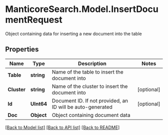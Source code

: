 # ManticoreSearch.Model.InsertDocumentRequest
Object containing data for inserting a new document into the table 

## Properties

Name | Type | Description | Notes
------------ | ------------- | ------------- | -------------
**Table** | **string** | Name of the table to insert the document into | 
**Cluster** | **string** | Name of the cluster to insert the document into | [optional] 
**Id** | **UInt64** | Document ID. If not provided, an ID will be auto-generated  | [optional]
**Doc** | **Object** | Object containing document data  | 

[[Back to Model list]](../README.md#documentation-for-models) [[Back to API list]](../README.md#documentation-for-api-endpoints) [[Back to README]](../README.md)

